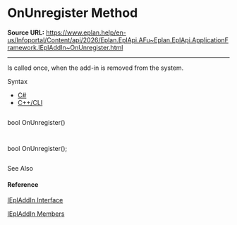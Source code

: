 # OnUnregister Method

**Source URL:** https://www.eplan.help/en-us/Infoportal/Content/api/2026/Eplan.EplApi.AFu~Eplan.EplApi.ApplicationFramework.IEplAddIn~OnUnregister.html

---

Is called once, when the add-in is removed from the system.

Syntax

- [C#](#i-syntax-CS)
- [C++/CLI](#i-syntax-CPP2005)

```
```
bool OnUnregister()
```
```

```
```
bool OnUnregister();
```
```



See Also

#### Reference

[IEplAddIn Interface](Eplan.EplApi.AFu~Eplan.EplApi.ApplicationFramework.IEplAddIn.html)
  
[IEplAddIn Members](Eplan.EplApi.AFu~Eplan.EplApi.ApplicationFramework.IEplAddIn_members.html)
